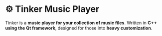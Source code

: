 # ⚙️ Tinker Music Player

Tinker is a **music player for your collection of music files**. Written in **C++ using the Qt framework**, designed for those into **heavy customization**.

